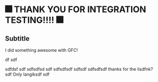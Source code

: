 # 🎆 THANK YOU FOR INTEGRATION TESTING!!!! 🎆

## Subtitle

I did something awesome with GFC!
 
df
sdf
  
  

sdfdsf
sdf
sdfsdfsd
sdf
sdfsdfsdf
sdfsdf
sdfsdfsdf
thanks for the lisdfnk?sdf
Only langiksdf
sdf
